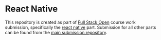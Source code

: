 # React Native
This repository is created as part of [Full Stack Open](https://fullstackopen.com/en/about/) course work submission, specifically the [react native](https://fullstackopen.com/en/part10) part. Submission for all other parts can be found from the [main submission repository](https://github.com/shamsch/fullstackopen2021). 
